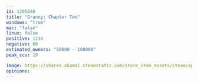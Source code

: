 ```yaml
---
id: 1205040
title: "Granny: Chapter Two"
windows: "true"
mac: "false"
linux: false
positive: 1234
negative: 60
estimated_owners: "50000 - 100000"
peak_ccu: 19

image: https://shared.akamai.steamstatic.com/store_item_assets/steam/apps/1205040/header.jpg?t=1687544039
opinions:
---
```

